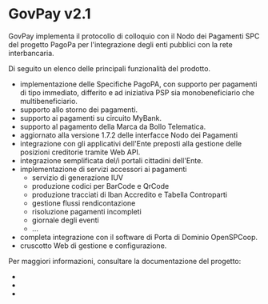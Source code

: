 # GovPay v2.1
GovPay implementa il protocollo di colloquio con il Nodo dei Pagamenti SPC del progetto PagoPa per l'integrazione degli enti pubblici con la rete interbancaria.

Di seguito un elenco delle principali funzionalità del prodotto.
* implementazione delle Specifiche PagoPA, con supporto per pagamenti di tipo immediato, differito e ad iniziativa PSP sia monobeneficiario che multibeneficiario.
* supporto allo storno dei pagamenti.
* supporto ai pagamenti su circuito MyBank.
* supporto al pagamento della Marca da Bollo Telematica.
* aggiornato alla versione 1.7.2 delle interfacce Nodo dei Pagamenti
* integrazione con gli applicativi dell'Ente preposti alla gestione delle posizioni creditorie tramite Web API.
* integrazione semplificata del/i portali cittadini dell'Ente.
* implementazione di servizi accessori ai pagamenti 
  * servizio di generazione IUV
  * produzione codici per BarCode e QrCode
  * produzione tracciati di Iban Accredito e Tabella Controparti
  * gestione flussi rendicontazione
  * risoluzione pagamenti incompleti
  * giornale degli eventi
  * ...
* completa integrazione con il software di Porta di Dominio OpenSPCoop.
* cruscotto Web di gestione e configurazione.

Per maggiori informazioni, consultare la documentazione del progetto:
* [Introduzione a GovPay]:resources/doc/pdf/GovPay-ManualeIntroduzione.pdf
* [Manuale Utente]:resources/doc/pdf/GovPay-ManualeUtente.pdf
* [Manuale Integrazione]:resources/doc/pdf/GovPay-ManualeIntegrazione.pdf

